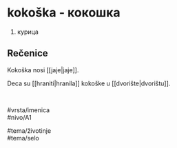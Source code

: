 # kokoška - кокошка

1. курица  

## Rečenice

Kokoška nosi [[jaje|jaje]].  

Deca su [[hraniti|hranila]] kokoške u [[dvorište|dvorištu]].  

<br>

#vrsta/imenica  
#nivo/A1  

#tema/životinje  
#tema/selo  
